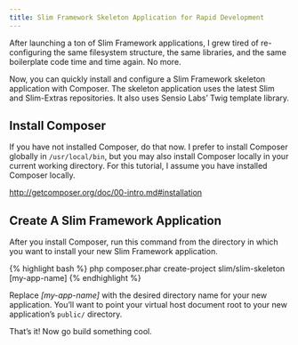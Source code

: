 ```yaml
---
title: Slim Framework Skeleton Application for Rapid Development
---
```


After launching a ton of Slim Framework applications, I grew tired of re-configuring the same filesystem structure, the same libraries, and the same boilerplate code time and time again. No more.

Now, you can quickly install and configure a Slim Framework skeleton application with Composer. The skeleton application uses the latest Slim and Slim-Extras repositories. It also uses Sensio Labs’ Twig template library.

## Install Composer

If you have not installed Composer, do that now. I prefer to install Composer globally in `/usr/local/bin`, but you may also install Composer locally in your current working directory. For this tutorial, I assume you have installed Composer locally.

<http://getcomposer.org/doc/00-intro.md#installation>

## Create A Slim Framework Application

After you install Composer, run this command from the directory in which you want to install your new Slim Framework application.

{% highlight bash %}
php composer.phar create-project slim/slim-skeleton [my-app-name]
{% endhighlight %}

Replace *[my-app-name]* with the desired directory name for your new application. You’ll want to point your virtual host document root to your new application’s `public/` directory.

That’s it! Now go build something cool.
